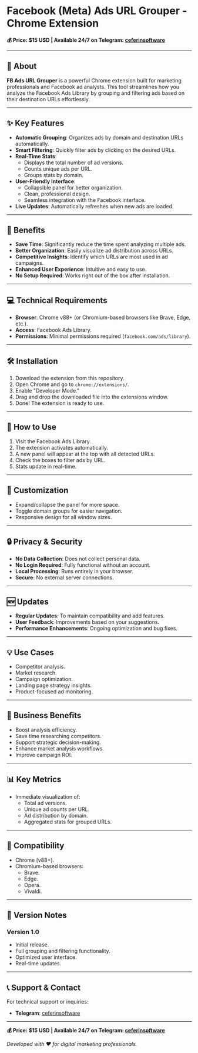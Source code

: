 # Facebook (Meta) Ads URL Grouper - Chrome Extension  

**💰 Price: $15 USD | Available 24/7 on Telegram: [ceferinsoftware](https://t.me/ceferinsoftware)**  

---

## 🎯 About  

**FB Ads URL Grouper** is a powerful Chrome extension built for marketing professionals and Facebook ad analysts. This tool streamlines how you analyze the Facebook Ads Library by grouping and filtering ads based on their destination URLs effortlessly.  

---

## ✨ Key Features  

- **Automatic Grouping**: Organizes ads by domain and destination URLs automatically.  
- **Smart Filtering**: Quickly filter ads by clicking on the desired URLs.  
- **Real-Time Stats**:  
  - Displays the total number of ad versions.  
  - Counts unique ads per URL.  
  - Groups stats by domain.  
- **User-Friendly Interface**:  
  - Collapsible panel for better organization.  
  - Clean, professional design.  
  - Seamless integration with the Facebook interface.  
- **Live Updates**: Automatically refreshes when new ads are loaded.  

---

## 🚀 Benefits  

- **Save Time**: Significantly reduce the time spent analyzing multiple ads.  
- **Better Organization**: Easily visualize ad distribution across URLs.  
- **Competitive Insights**: Identify which URLs are most used in ad campaigns.  
- **Enhanced User Experience**: Intuitive and easy to use.  
- **No Setup Required**: Works right out of the box after installation.  

---

## 💻 Technical Requirements  

- **Browser**: Chrome v88+ (or Chromium-based browsers like Brave, Edge, etc.).  
- **Access**: Facebook Ads Library.  
- **Permissions**: Minimal permissions required (`facebook.com/ads/library`).  

---

## 🛠️ Installation  

1. Download the extension from this repository.  
2. Open Chrome and go to `chrome://extensions/`.  
3. Enable "Developer Mode."  
4. Drag and drop the downloaded file into the extensions window.  
5. Done! The extension is ready to use.  

---

## 📖 How to Use  

1. Visit the Facebook Ads Library.  
2. The extension activates automatically.  
3. A new panel will appear at the top with all detected URLs.  
4. Check the boxes to filter ads by URL.  
5. Stats update in real-time.  

---

## 🎨 Customization  

- Expand/collapse the panel for more space.  
- Toggle domain groups for easier navigation.  
- Responsive design for all window sizes.  

---

## 🔒 Privacy & Security  

- **No Data Collection**: Does not collect personal data.  
- **No Login Required**: Fully functional without an account.  
- **Local Processing**: Runs entirely in your browser.  
- **Secure**: No external server connections.  

---

## 🆕 Updates  

- **Regular Updates**: To maintain compatibility and add features.  
- **User Feedback**: Improvements based on your suggestions.  
- **Performance Enhancements**: Ongoing optimization and bug fixes.  

---

## 💡 Use Cases  

- Competitor analysis.  
- Market research.  
- Campaign optimization.  
- Landing page strategy insights.  
- Product-focused ad monitoring.  

---

## 🌟 Business Benefits  

- Boost analysis efficiency.  
- Save time researching competitors.  
- Support strategic decision-making.  
- Enhance market analysis workflows.  
- Improve campaign ROI.  

---

## 📊 Key Metrics  

- Immediate visualization of:  
  - Total ad versions.  
  - Unique ad counts per URL.  
  - Ad distribution by domain.  
  - Aggregated stats for grouped URLs.  

---

## 🔄 Compatibility  

- Chrome (v88+).  
- Chromium-based browsers:  
  - Brave.  
  - Edge.  
  - Opera.  
  - Vivaldi.  

---

## 📝 Version Notes  

### Version 1.0  
- Initial release.  
- Full grouping and filtering functionality.  
- Optimized user interface.  
- Real-time updates.  

---

## 📞 Support & Contact  

For technical support or inquiries:  
- **Telegram**: [ceferinsoftware](https://t.me/ceferinsoftware)  

---

**💰 Price: $15 USD | Available 24/7 on Telegram: [ceferinsoftware](https://t.me/ceferinsoftware)**  

*Developed with ❤️ for digital marketing professionals.*  
